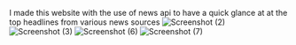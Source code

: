 I made this website with the use of news api to have a quick glance at at the top headlines from various news sources
![Screenshot (2)](https://user-images.githubusercontent.com/86725392/181581929-bfbab404-f11a-481b-8093-d198a4da47a0.png)
![Screenshot (3)](https://user-images.githubusercontent.com/86725392/181581943-1b902208-304a-45d4-ae0b-e041c8b4ca1a.png)
![Screenshot (6)](https://user-images.githubusercontent.com/86725392/181581948-e22286e3-0248-4dfc-a699-b7471e95f012.png)
![Screenshot (7)](https://user-images.githubusercontent.com/86725392/181581952-50e0d77a-b893-407c-b25a-467278a05fb3.png)
